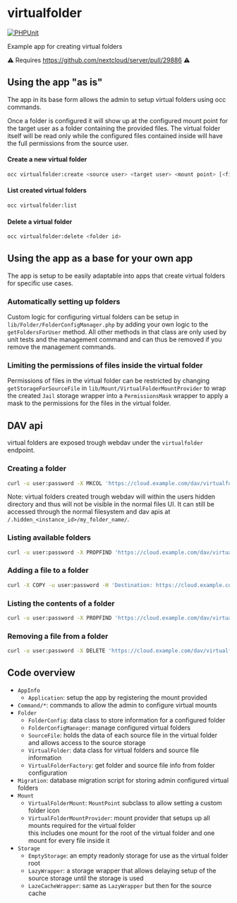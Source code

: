 # virtualfolder

[![PHPUnit](https://github.com/icewind1991/virtualfolder/actions/workflows/phpunit.yml/badge.svg)](https://github.com/icewind1991/virtualfolder/actions)

Example app for creating virtual folders

⚠  Requires https://github.com/nextcloud/server/pull/29886 ⚠ 

## Using the app "as is"

The app in its base form allows the admin to setup virtual folders using occ commands.

Once a folder is configured it will show up at the configured mount point for the target user as a folder
containing the provided files. The virtual folder itself will be read only while the configured files contained
inside will have the full permissions from the source user.

#### Create a new virtual folder

```bash
occ virtualfolder:create <source user> <target user> <mount point> [<file ids>...]
```

#### List created virtual folders

```bash
occ virtualfolder:list
```

#### Delete a virtual folder

```bash
occ virtualfolder:delete <folder id>
```

## Using the app as a base for your own app

The app is setup to be easily adaptable into apps that create virtual folders for specific use cases.

### Automatically setting up folders

Custom logic for configuring virtual folders can be setup in `lib/Folder/FolderConfigManager.php`
by adding your own logic to the `getFoldersForUser` method.
All other methods in that class are only used by unit tests and the management command and can thus be removed
if you remove the management commands.

### Limiting the permissions of files inside the virtual folder

Permissions of files in the virtual folder can be restricted by changing `getStorageForSourceFile`
in `lib/Mount/VirtualFolderMountProvider` to wrap the created `Jail` storage wrapper into a `PermissionsMask` wrapper
to apply a mask to the permissions for the files in the virtual folder.


## DAV api

virtual folders are exposed trough webdav under the `virtualfolder` endpoint.

### Creating a folder

```bash
curl -u user:password -X MKCOL 'https://cloud.example.com/dav/virtualfolder/user/my_folder_name
```

Note: virtual folders created trough webdav will within the users hidden directory and thus will not be visible in the normal files UI.
It can still be accessed through the normal filesystem and dav apis at `/.hidden_<instance_id>/my_folder_name/`.  

### Listing available folders

```bash
curl -u user:password -X PROPFIND 'https://cloud.example.com/dav/virtualfolder/user
```

### Adding a file to a folder

```bash
curl -X COPY -u user:password -H 'Destination: https://cloud.example.com/dav/virtualfolder/user/my_folder_name/file.txt' 'https://cloud.example.com/remote.php/dav/files/user/file.txt'
```

### Listing the contents of a folder

```bash
curl -u user:password -X PROPFIND 'https://cloud.example.com/dav/virtualfolder/user/my_folder_name
```


### Removing a file from a folder

```bash
curl -u user:password -X DELETE 'https://cloud.example.com/dav/virtualfolder/user/my_folder_name/file.txt
```

## Code overview

- `AppInfo`
  - `Application`: setup the app by registering the mount provided
- `Command/*`: commands to allow the admin to configure virtual mounts
- `Folder`
  - `FolderConfig`: data class to store information for a configured folder
  - `FolderConfigManager`: manage configured virtual folders
  - `SourceFile`: holds the data of each source file in the virtual folder and allows access to the source storage
  - `VirtualFolder`: data class for virtual folders and source file information
  - `VirtualFolderFactory`: get folder and source file info from folder configuration
- `Migration`: database migration script for storing admin configured virtual folders
- `Mount`
  - `VirtualFolderMount`: `MountPoint` subclass to allow setting a custom folder icon
  - `VirtualFolderMountProvider`: mount provider that setups up all mounts required for the virtual folder  
	this includes one mount for the root of the virtual folder and one mount for every file inside it
- `Storage`
  - `EmptyStorage`: an empty readonly storage for use as the virtual folder root
  - `LazyWrapper`: a storage wrapper that allows delaying setup of the source storage until the storage is used 
  - `LazeCacheWrapper`: same as `LazyWrapper` but then for the source cache
